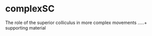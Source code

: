 # complexSC
The role of the superior colliculus in more complex movements  .....+ supporting material
